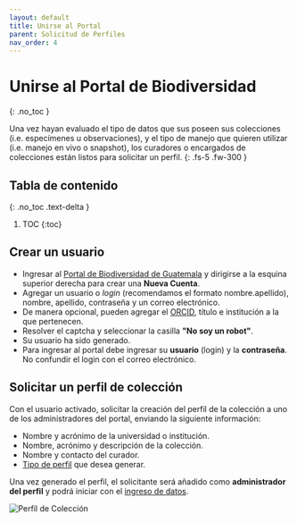 ```yaml
---
layout: default
title: Unirse al Portal
parent: Solicitud de Perfiles
nav_order: 4
---
```



# Unirse al Portal de Biodiversidad
{: .no_toc }


Una vez hayan evaluado el tipo de datos que sus poseen sus colecciones (i.e. especímenes u observaciones), y el tipo de manejo que quieren utilizar (i.e. manejo en vivo o snapshot), los curadores o encargados de colecciones están listos para solicitar un perfil. 
{: .fs-5 .fw-300 }


## Tabla de contenido
{: .no_toc .text-delta }

1. TOC
{:toc}


## Crear un usuario

- Ingresar al [Portal de Biodiversidad de Guatemala](https://biodiversidad.gt) y dirigirse a la esquina superior derecha para crear una **Nueva Cuenta**.
- Agregar un usuario o _login_ (recomendamos el formato nombre.apellido), nombre, apellido, contraseña y un correo electrónico.
- De manera opcional, pueden agregar el [ORCID](https://orcid.org), título e institución a la que pertenecen.
- Resolver el captcha y seleccionar la casilla **"No soy un robot"**.
- Su usuario ha sido generado.
- Para ingresar al portal debe ingresar su **usuario** (login) y la **contraseña**. No confundir el login con el correo electrónico.


## Solicitar un perfil de colección

Con el usuario activado, solicitar la creación del perfil de la colección a uno de los administradores del portal, enviando la siguiente información: 

- Nombre y acrónimo de la universidad o institución. 
- Nombre, acrónimo y descripción de la colección.
- Nombre y contacto del curador.
- [Tipo de perfil](https://guatemalaportal.github.io/docs/unirse/perfiles/) que desea generar.

Una vez generado el perfil, el solicitante será añadido como **administrador del perfil** y podrá iniciar con el [ingreso de datos](https://guatemalaportal.github.io/docs/ingresodatos/ingresodatos).

<img src="https://github.com/GuatemalaPortal/guatemalaportal.github.io/blob/main/static/portal/PerfilColecci%C3%B3n.jpg?raw=true" alt="Perfil de Colección" >


